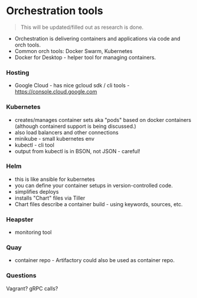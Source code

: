 # Orchestration tools 

> This will be updated/filled out as research is done.

- Orchestration is delivering containers and applications via code and orch tools.
- Common orch tools: Docker Swarm, Kubernetes
- Docker for Desktop - helper tool for managing containers.

### Hosting

- Google Cloud - has nice gcloud sdk / cli tools - https://console.cloud.google.com

### Kubernetes

- creates/manages container sets aka "pods" based on docker containers (although containerd support is being discussed.)
- also load balancers and other connections
- minikube - small kubernetes env
- kubectl - cli tool
- output from kubectl is in BSON, not JSON - careful!

### Helm
- this is like ansible for kubernetes
- you can define your container setups in version-controlled code.
- simplifies deploys 
- installs "Chart" files via Tiller
- Chart files describe a container build - using keywords, sources, etc.

### Heapster
 - monitoring tool

### Quay
 - container repo - Artifactory could also be used as container repo.


### Questions

Vagrant? gRPC calls?
